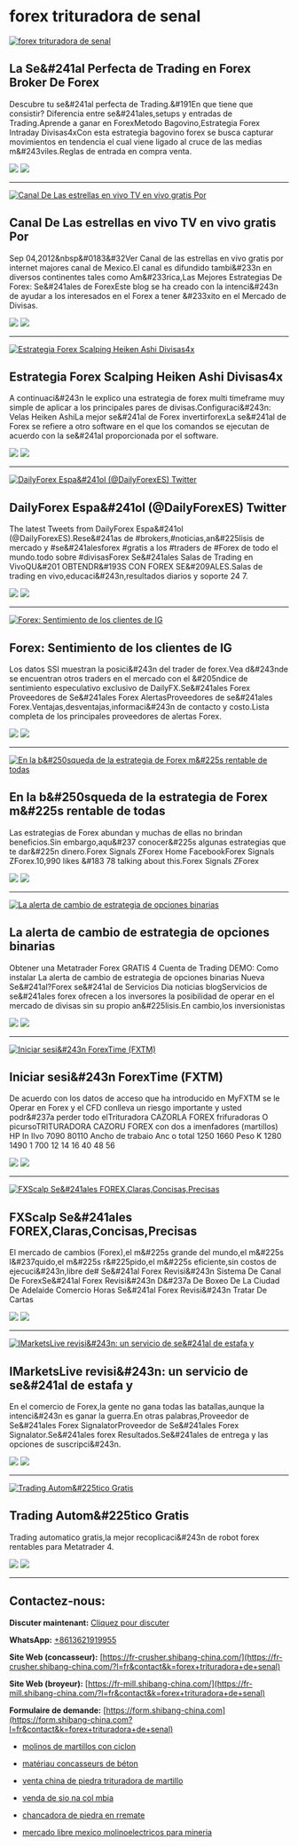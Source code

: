 # forex trituradora de senal

<a href="https://swt.shibang-china.com/?l=fr&img&k=forex+trituradora+de+senal" target="_blank">![forex trituradora de senal](http://static.shibang-china.com/all-800x300/1378.jpg)</a>

## La Se&#241al Perfecta de Trading en Forex Broker De Forex
Descubre tu se&#241al perfecta de Trading.&#191En que tiene que consistir? Diferencia entre se&#241ales,setups y entradas de Trading.Aprende a ganar en ForexMetodo Bagovino,Estrategia Forex Intraday Divisas4xCon esta estrategia bagovino forex se busca capturar movimientos en tendencia el cual viene ligado al cruce de las medias m&#243viles.Reglas de entrada en compra venta.


<a href="https://whatsapp.shibangsoft.com/WhatsApp.php" target="_blank" title="WhatsApp">![](http://static.shibang-china.com/icon/whatsapp.png)</a> <a href="https://swt.shibang-china.com/?l=fr&icon&k=forex+trituradora+de+senal" target="_blank">![](http://static.shibang-china.com/icon/chat-fr.png)</a>

---

<a href="https://swt.shibang-china.com/?l=fr&img&k=forex+trituradora+de+senal" target="_blank">![Canal De Las estrellas en vivo TV en vivo gratis Por](http://static.shibang-china.com/all-800x300/619.jpg)</a>

## Canal De Las estrellas en vivo TV en vivo gratis Por
Sep 04,2012&nbsp&#0183&#32Ver Canal de las estrellas en vivo gratis por internet majores canal de Mexico.El canal es difundido tambi&#233n en diversos continentes tales como Am&#233rica,Las Mejores Estrategias De Forex: Se&#241ales de ForexEste blog se ha creado con la intenci&#243n de ayudar a los interesados en el Forex a tener &#233xito en el Mercado de Divisas.


<a href="https://whatsapp.shibangsoft.com/WhatsApp.php" target="_blank" title="WhatsApp">![](http://static.shibang-china.com/icon/whatsapp.png)</a> <a href="https://swt.shibang-china.com/?l=fr&icon&k=forex+trituradora+de+senal" target="_blank">![](http://static.shibang-china.com/icon/chat-fr.png)</a>

---

<a href="https://swt.shibang-china.com/?l=fr&img&k=forex+trituradora+de+senal" target="_blank">![Estrategia Forex Scalping Heiken Ashi Divisas4x](http://static.shibang-china.com/all-800x300/309.jpg)</a>

## Estrategia Forex Scalping Heiken Ashi Divisas4x
A continuaci&#243n le explico una estrategia de forex multi timeframe muy simple de aplicar a los principales pares de divisas.Configuraci&#243n: Velas Heiken AshiLa mejor se&#241al de Forex invertirforexLa se&#241al de Forex se refiere a otro software en el que los comandos se ejecutan de acuerdo con la se&#241al proporcionada por el software.


<a href="https://whatsapp.shibangsoft.com/WhatsApp.php" target="_blank" title="WhatsApp">![](http://static.shibang-china.com/icon/whatsapp.png)</a> <a href="https://swt.shibang-china.com/?l=fr&icon&k=forex+trituradora+de+senal" target="_blank">![](http://static.shibang-china.com/icon/chat-fr.png)</a>

---

<a href="https://swt.shibang-china.com/?l=fr&img&k=forex+trituradora+de+senal" target="_blank">![DailyForex Espa&#241ol (@DailyForexES) Twitter](http://static.shibang-china.com/all-800x300/639.jpg)</a>

## DailyForex Espa&#241ol (@DailyForexES) Twitter
The latest Tweets from DailyForex Espa&#241ol (@DailyForexES).Rese&#241as de #brokers,#noticias,an&#225lisis de mercado y #se&#241alesforex #gratis a los #traders de #Forex de todo el mundo.todo sobre #divisasForex Se&#241ales Salas de Trading en VivoQU&#201 OBTENDR&#193S CON FOREX SE&#209ALES.Salas de trading en vivo,educaci&#243n,resultados diarios y soporte 24 7.


<a href="https://whatsapp.shibangsoft.com/WhatsApp.php" target="_blank" title="WhatsApp">![](http://static.shibang-china.com/icon/whatsapp.png)</a> <a href="https://swt.shibang-china.com/?l=fr&icon&k=forex+trituradora+de+senal" target="_blank">![](http://static.shibang-china.com/icon/chat-fr.png)</a>

---

<a href="https://swt.shibang-china.com/?l=fr&img&k=forex+trituradora+de+senal" target="_blank">![Forex: Sentimiento de los clientes de IG](http://static.shibang-china.com/all-800x300/866.jpg)</a>

## Forex: Sentimiento de los clientes de IG
Los datos SSI muestran la posici&#243n del trader de forex.Vea d&#243nde se encuentran otros traders en el mercado con el &#205ndice de sentimiento especulativo exclusivo de DailyFX.Se&#241ales Forex Proveedores de Se&#241ales Forex AlertasProveedores de se&#241ales Forex.Ventajas,desventajas,informaci&#243n de contacto y costo.Lista completa de los principales proveedores de alertas Forex.


<a href="https://whatsapp.shibangsoft.com/WhatsApp.php" target="_blank" title="WhatsApp">![](http://static.shibang-china.com/icon/whatsapp.png)</a> <a href="https://swt.shibang-china.com/?l=fr&icon&k=forex+trituradora+de+senal" target="_blank">![](http://static.shibang-china.com/icon/chat-fr.png)</a>

---

<a href="https://swt.shibang-china.com/?l=fr&img&k=forex+trituradora+de+senal" target="_blank">![En la b&#250squeda de la estrategia de Forex m&#225s rentable de todas](http://static.shibang-china.com/all-800x300/23.jpg)</a>

## En la b&#250squeda de la estrategia de Forex m&#225s rentable de todas
Las estrategias de Forex abundan y muchas de ellas no brindan beneficios.Sin embargo,aqu&#237 conocer&#225s algunas estrategias que te dar&#225n dinero.Forex Signals ZForex Home FacebookForex Signals ZForex.10,990 likes &#183 78 talking about this.Forex Signals ZForex


<a href="https://whatsapp.shibangsoft.com/WhatsApp.php" target="_blank" title="WhatsApp">![](http://static.shibang-china.com/icon/whatsapp.png)</a> <a href="https://swt.shibang-china.com/?l=fr&icon&k=forex+trituradora+de+senal" target="_blank">![](http://static.shibang-china.com/icon/chat-fr.png)</a>

---

<a href="https://swt.shibang-china.com/?l=fr&img&k=forex+trituradora+de+senal" target="_blank">![La alerta de cambio de estrategia de opciones binarias](http://static.shibang-china.com/all-800x300/597.jpg)</a>

## La alerta de cambio de estrategia de opciones binarias
Obtener una Metatrader Forex GRATIS 4 Cuenta de Trading DEMO: Como instalar La alerta de cambio de estrategia de opciones binarias Nueva Se&#241al?Forex se&#241al de Servicios Dia noticias blogServicios de se&#241ales forex ofrecen a los inversores la posibilidad de operar en el mercado de divisas sin su propio an&#225lisis.En cambio,los inversionistas


<a href="https://whatsapp.shibangsoft.com/WhatsApp.php" target="_blank" title="WhatsApp">![](http://static.shibang-china.com/icon/whatsapp.png)</a> <a href="https://swt.shibang-china.com/?l=fr&icon&k=forex+trituradora+de+senal" target="_blank">![](http://static.shibang-china.com/icon/chat-fr.png)</a>

---

<a href="https://swt.shibang-china.com/?l=fr&img&k=forex+trituradora+de+senal" target="_blank">![Iniciar sesi&#243n ForexTime (FXTM)](http://static.shibang-china.com/all-800x300/1264.jpg)</a>

## Iniciar sesi&#243n ForexTime (FXTM)
De acuerdo con los datos de acceso que ha introducido en MyFXTM se le Operar en Forex y el CFD conlleva un riesgo importante y usted podr&#237a perder todo elTrituradora CAZORLA FOREX frifuradoras O picursoTRITURADORA CAZORU FOREX con dos a imenfadores (martillos) HP In Ilvo 7090 80110 Ancho de trabaio Anc o total 1250 1660 Peso K 1280 1490 1 700 12 14 16 40 48 56


<a href="https://whatsapp.shibangsoft.com/WhatsApp.php" target="_blank" title="WhatsApp">![](http://static.shibang-china.com/icon/whatsapp.png)</a> <a href="https://swt.shibang-china.com/?l=fr&icon&k=forex+trituradora+de+senal" target="_blank">![](http://static.shibang-china.com/icon/chat-fr.png)</a>

---

<a href="https://swt.shibang-china.com/?l=fr&img&k=forex+trituradora+de+senal" target="_blank">![FXScalp Se&#241ales FOREX,Claras,Concisas,Precisas](http://static.shibang-china.com/all-800x300/572.jpg)</a>

## FXScalp Se&#241ales FOREX,Claras,Concisas,Precisas
El mercado de cambios (Forex),el m&#225s grande del mundo,el m&#225s l&#237quido,el m&#225s r&#225pido,el m&#225s eficiente,sin costos de ejecuci&#243n,libre de# Se&#241al Forex Revisi&#243n Sistema De Canal De ForexSe&#241al Forex Revisi&#243n D&#237a De Boxeo De La Ciudad De Adelaide Comercio Horas Se&#241al Forex Revisi&#243n Tratar De Cartas


<a href="https://whatsapp.shibangsoft.com/WhatsApp.php" target="_blank" title="WhatsApp">![](http://static.shibang-china.com/icon/whatsapp.png)</a> <a href="https://swt.shibang-china.com/?l=fr&icon&k=forex+trituradora+de+senal" target="_blank">![](http://static.shibang-china.com/icon/chat-fr.png)</a>

---

<a href="https://swt.shibang-china.com/?l=fr&img&k=forex+trituradora+de+senal" target="_blank">![IMarketsLive revisi&#243n: un servicio de se&#241al de estafa y](http://static.shibang-china.com/all-800x300/1323.jpg)</a>

## IMarketsLive revisi&#243n: un servicio de se&#241al de estafa y
En el comercio de Forex,la gente no gana todas las batallas,aunque la intenci&#243n es ganar la guerra.En otras palabras,Proveedor de Se&#241ales Forex SignalatorProveedor de Se&#241ales Forex Signalator.Se&#241ales forex Resultados.Se&#241ales de entrega y las opciones de suscripci&#243n.


<a href="https://whatsapp.shibangsoft.com/WhatsApp.php" target="_blank" title="WhatsApp">![](http://static.shibang-china.com/icon/whatsapp.png)</a> <a href="https://swt.shibang-china.com/?l=fr&icon&k=forex+trituradora+de+senal" target="_blank">![](http://static.shibang-china.com/icon/chat-fr.png)</a>

---

<a href="https://swt.shibang-china.com/?l=fr&img&k=forex+trituradora+de+senal" target="_blank">![Trading Autom&#225tico Gratis](http://static.shibang-china.com/all-800x300/18.jpg)</a>

## Trading Autom&#225tico Gratis
Trading automatico gratis,la mejor recoplicaci&#243n de robot forex rentables para Metatrader 4.

<a href="https://whatsapp.shibangsoft.com/WhatsApp.php" target="_blank" title="WhatsApp">![](http://static.shibang-china.com/icon/whatsapp.png)</a> <a href="https://swt.shibang-china.com/?l=fr&icon&k=forex+trituradora+de+senal" target="_blank">![](http://static.shibang-china.com/icon/chat-fr.png)</a>

---
## Contactez-nous:

**Discuter maintenant:** [Cliquez pour discuter](https://swt.shibang-china.com?l=fr&contact&k=forex+trituradora+de+senal)

**WhatsApp:**  [+8613621919955](https://whatsapp.shibangsoft.com/WhatsApp.php)

**Site Web (concasseur):** [https://fr-crusher.shibang-china.com/](https://fr-crusher.shibang-china.com/?l=fr&contact&k=forex+trituradora+de+senal)

**Site Web (broyeur):** [https://fr-mill.shibang-china.com/](https://fr-mill.shibang-china.com/?l=fr&contact&k=forex+trituradora+de+senal)

**Formulaire de demande:** [https://form.shibang-china.com](https://form.shibang-china.com?l=fr&contact&k=forex+trituradora+de+senal)

* [molinos de martillos con ciclon](../64/molinos%20de%20martillos%20con%20ciclon.md)

* [matériau concasseurs de béton](../61/mat%C3%A9riau%20concasseurs%20de%20b%C3%A9ton.md)

* [venta china de piedra trituradora de martillo](../63/venta%20china%20de%20piedra%20trituradora%20de%20martillo.md)

* [venda de sio na col mbia](../64/venda%20de%20sio%20na%20col%20mbia.md)

* [chancadora de piedra en rremate](../62/chancadora%20de%20piedra%20en%20rremate.md)

* [mercado libre mexico molinoelectricos para mineria](../64/mercado%20libre%20mexico%20molinoelectricos%20para%20mineria.md)